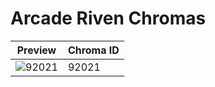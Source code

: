 # Arcade Riven Chromas

| Preview | Chroma ID |
|---------|-----------|
| ![92021](https://raw.communitydragon.org/latest/plugins/rcp-be-lol-game-data/global/default/v1/champion-chroma-images/92/92021.png) | 92021 |